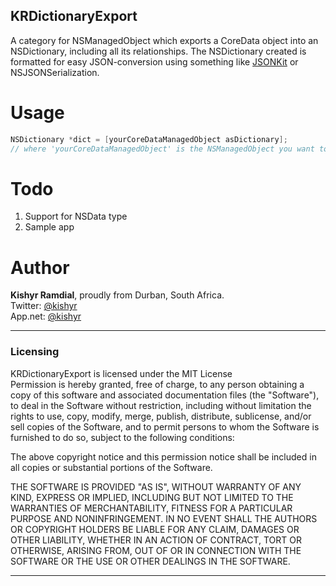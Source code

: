 KRDictionaryExport
------------------

A category for NSManagedObject which exports a CoreData object into an NSDictionary, including all its relationships. The NSDictionary created is formatted for easy JSON-conversion using something like [JSONKit](https://github.com/johnezang/JSONKit) or NSJSONSerialization.

Usage
=====

```objective-c  
NSDictionary *dict = [yourCoreDataManagedObject asDictionary];  
// where 'yourCoreDataManagedObject' is the NSManagedObject you want to convert into a dictionary.  
```  

Todo
====

1. Support for NSData type
2. Sample app


Author
======

**Kishyr Ramdial**, proudly from Durban, South Africa.  
Twitter: [@kishyr](http://twitter.com/kishyr)  
App.net: [@kishyr](http://alpha.app.net/kishyr)  

---

### Licensing

KRDictionaryExport is licensed under the MIT License  
Permission is hereby granted, free of charge, to any person obtaining a copy
of this software and associated documentation files (the "Software"), to deal
in the Software without restriction, including without limitation the rights
to use, copy, modify, merge, publish, distribute, sublicense, and/or sell
copies of the Software, and to permit persons to whom the Software is
furnished to do so, subject to the following conditions:

The above copyright notice and this permission notice shall be included in
all copies or substantial portions of the Software.

THE SOFTWARE IS PROVIDED "AS IS", WITHOUT WARRANTY OF ANY KIND, EXPRESS OR
IMPLIED, INCLUDING BUT NOT LIMITED TO THE WARRANTIES OF MERCHANTABILITY,
FITNESS FOR A PARTICULAR PURPOSE AND NONINFRINGEMENT. IN NO EVENT SHALL THE
AUTHORS OR COPYRIGHT HOLDERS BE LIABLE FOR ANY CLAIM, DAMAGES OR OTHER
LIABILITY, WHETHER IN AN ACTION OF CONTRACT, TORT OR OTHERWISE, ARISING FROM,
OUT OF OR IN CONNECTION WITH THE SOFTWARE OR THE USE OR OTHER DEALINGS IN
THE SOFTWARE.

---
